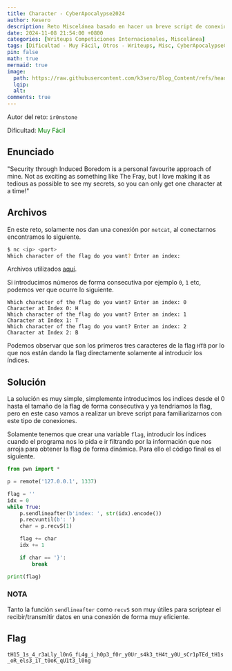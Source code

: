 ```yaml
---
title: Character - CyberApocalypse2024
author: Kesero
description: Reto Miscelánea basado en hacer un breve script de conexión por nc.
date: 2024-11-08 21:54:00 +0800
categories: [Writeups Competiciones Internacionales, Miscelánea]
tags: [Dificultad - Muy Fácil, Otros - Writeups, Misc, CyberApocalypseCTF]
pin: false
math: true
mermaid: true
image:
  path: https://raw.githubusercontent.com/k3sero/Blog_Content/refs/heads/main/Competiciones_Internacionales_Writeups/2024/Misc/CyberApocalypse2024/Character/Character.png
  lqip: 
  alt: 
comments: true
---
```


Autor del reto: `ir0nstone`

Dificultad: <font color=green>Muy Fácil</font>

## Enunciado

"Security through Induced Boredom is a personal favourite approach of mine. Not as exciting as something like The Fray, but I love making it as tedious as possible to see my secrets, so you can only get one character at a time!"


## Archivos

En este reto, solamente nos dan una conexión por `netcat`, al conectarnos encontramos lo siguiente.

```sh
$ nc <ip> <port>
Which character of the flag do you want? Enter an index: 
```

Archivos utilizados [aquí](https://github.com/k3sero/Blog_Content/tree/main/Competiciones_Internacionales_Writeups/2024/Misc/CyberApocalypse2024/Character).

Si introducimos números de forma consecutiva por ejemplo `0`, `1` etc, podemos ver que ocurre lo siguiente.

```
Which character of the flag do you want? Enter an index: 0
Character at Index 0: H
Which character of the flag do you want? Enter an index: 1
Character at Index 1: T
Which character of the flag do you want? Enter an index: 2
Character at Index 2: B
```

Podemos observar que son los primeros tres caracteres de la flag `HTB` por lo que nos están dando la flag directamente solamente al introducir los índices.

## Solución

La solución es muy simple, simplemente introducimos los indices desde el $0$ hasta el tamaño de la flag de forma consecutiva y ya tendriamos la flag, pero en este caso vamos a realizar un breve script para familiarizarnos con este tipo de conexiones.

Solamente tenemos que crear una variable `flag`, introducir los índices cuando el programa nos lo pida e ir filtrando por la información que nos arroja para obtener la flag de forma dinámica. Para ello el código final es el siguiente.

```python
from pwn import *

p = remote('127.0.0.1', 1337)

flag = ''
idx = 0
while True:
    p.sendlineafter(b'index: ', str(idx).encode())
    p.recvuntil(b': ')
    char = p.recvS(1)

    flag += char
    idx += 1

    if char == '}':
        break

print(flag)
```

### NOTA

Tanto la función `sendlineafter` como `recvS` son muy útiles para scriptear el recibir/transmitir datos en una conexión de forma muy eficiente.


## Flag

`tH15_1s_4_r3aLly_l0nG_fL4g_i_h0p3_f0r_y0Ur_s4k3_tH4t_y0U_sCr1pTEd_tH1s_oR_els3_iT_t0oK_qU1t3_l0ng`

